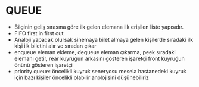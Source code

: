 # QUEUE

* Bilginin geliş sırasına göre ilk gelen elemana ilk erişilen liste yapısıdır.
* FIFO first in first out
* Analoji yapacak olursak sinemaya bilet almaya gelen kişilerde sıradaki ilk kişi ilk biletini  alır ve sıradan çıkar
* enqueue eleman ekleme, dequeue eleman çıkarma, peek sıradaki elemanı getir, rear kuyrugun arkasını gösteren işaretçi front kuyruğun önünü gösteren işaretçi
* priority queue: öncelikli kuyruk seneryosu mesela hastanedeki kuyruk için bazı kişiler öncelikli olabilir anolojisini düşünebiliriz

